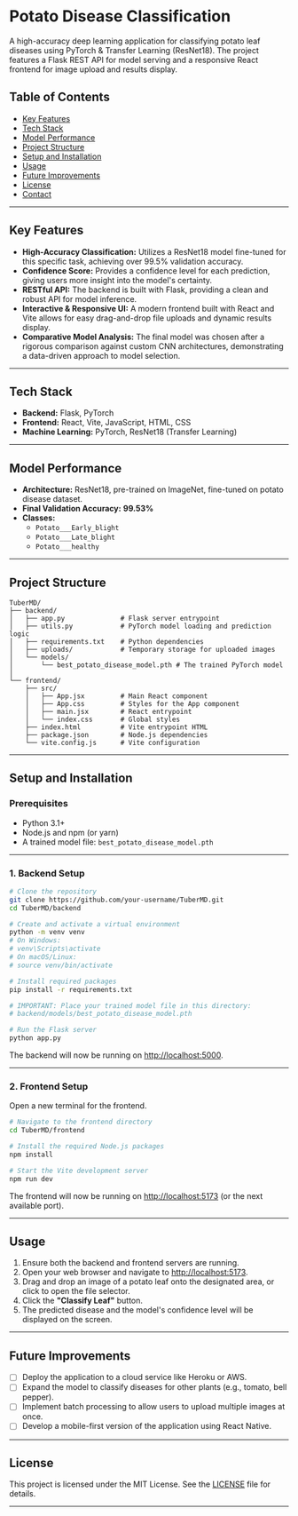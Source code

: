 # Potato Disease Classification

A high-accuracy deep learning application for classifying potato leaf diseases using PyTorch & Transfer Learning (ResNet18). The project features a Flask REST API for model serving and a responsive React frontend for image upload and results display.



## Table of Contents

- [Key Features](#key-features)
- [Tech Stack](#tech-stack)
- [Model Performance](#model-performance)
- [Project Structure](#project-structure)
- [Setup and Installation](#setup-and-installation)
- [Usage](#usage)
- [Future Improvements](#future-improvements)
- [License](#license)
- [Contact](#contact)

---

## Key Features

- **High-Accuracy Classification:** Utilizes a ResNet18 model fine-tuned for this specific task, achieving over 99.5% validation accuracy.
- **Confidence Score:** Provides a confidence level for each prediction, giving users more insight into the model's certainty.
- **RESTful API:** The backend is built with Flask, providing a clean and robust API for model inference.
- **Interactive & Responsive UI:** A modern frontend built with React and Vite allows for easy drag-and-drop file uploads and dynamic results display.
- **Comparative Model Analysis:** The final model was chosen after a rigorous comparison against custom CNN architectures, demonstrating a data-driven approach to model selection.

---

## Tech Stack

- **Backend:** Flask, PyTorch
- **Frontend:** React, Vite, JavaScript, HTML, CSS
- **Machine Learning:** PyTorch, ResNet18 (Transfer Learning)

---

## Model Performance

- **Architecture:** ResNet18, pre-trained on ImageNet, fine-tuned on potato disease dataset.
- **Final Validation Accuracy:** **99.53%**
- **Classes:**
  - `Potato___Early_blight`
  - `Potato___Late_blight`
  - `Potato___healthy`

---

## Project Structure

```
TuberMD/
├── backend/
│   ├── app.py              # Flask server entrypoint
│   ├── utils.py            # PyTorch model loading and prediction logic
│   ├── requirements.txt    # Python dependencies
│   ├── uploads/            # Temporary storage for uploaded images
│   └── models/
│       └── best_potato_disease_model.pth # The trained PyTorch model
│
└── frontend/
    ├── src/
    │   ├── App.jsx         # Main React component
    │   ├── App.css         # Styles for the App component
    │   ├── main.jsx        # React entrypoint
    │   └── index.css       # Global styles
    ├── index.html          # Vite entrypoint HTML
    ├── package.json        # Node.js dependencies
    └── vite.config.js      # Vite configuration
```

---

## Setup and Installation

### Prerequisites

- Python 3.1+
- Node.js and npm (or yarn)
- A trained model file: `best_potato_disease_model.pth`

---

### 1. Backend Setup

```bash
# Clone the repository
git clone https://github.com/your-username/TuberMD.git
cd TuberMD/backend

# Create and activate a virtual environment
python -m venv venv
# On Windows:
# venv\Scripts\activate
# On macOS/Linux:
# source venv/bin/activate

# Install required packages
pip install -r requirements.txt

# IMPORTANT: Place your trained model file in this directory:
# backend/models/best_potato_disease_model.pth

# Run the Flask server
python app.py
```

The backend will now be running on [http://localhost:5000](http://localhost:5000).

---

### 2. Frontend Setup

Open a new terminal for the frontend.

```bash
# Navigate to the frontend directory
cd TuberMD/frontend

# Install the required Node.js packages
npm install

# Start the Vite development server
npm run dev
```

The frontend will now be running on [http://localhost:5173](http://localhost:5173) (or the next available port).

---

## Usage

1. Ensure both the backend and frontend servers are running.
2. Open your web browser and navigate to [http://localhost:5173](http://localhost:5173).
3. Drag and drop an image of a potato leaf onto the designated area, or click to open the file selector.
4. Click the **"Classify Leaf"** button.
5. The predicted disease and the model's confidence level will be displayed on the screen.

---

## Future Improvements

- [ ] Deploy the application to a cloud service like Heroku or AWS.
- [ ] Expand the model to classify diseases for other plants (e.g., tomato, bell pepper).
- [ ] Implement batch processing to allow users to upload multiple images at once.
- [ ] Develop a mobile-first version of the application using React Native.

---

## License

This project is licensed under the MIT License. See the [LICENSE](LICENSE) file for details.

---


